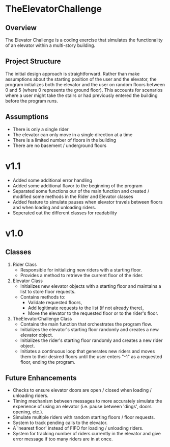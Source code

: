 # TheElevatorChallenge
## Overview
The Elevator Challenge is a coding exercise that simulates the functionality of an elevator within a multi-story building.

## Project Structure
The initial design approach is straightforward. Rather than make assumptions about the starting position of the user and the elevator, the program initializes both the elevator and the user on random floors between 0 and 5 (where 0 represents the ground floor). This accounts for scenarios where a user might take the stairs or had previously entered the building before the program runs. 

## Assumptions
* There is only a single rider
* The elevator can only move in a single direction at a time
* There is a limited number of floors in the building
* There are no basement / underground floors 

# v1.1
* Added some additional error handling
* Added some additional flavor to the beginning of the program
* Separated some functions our of the main function and created / modified some methods in the Rider and Elevator classes
* Added feature to simulate pauses when elevator travels between floors and when loading and unloading riders.
* Seperated out the different classes for readability

# v1.0
## Classes
1. Rider Class
      * Responsible for initializing new riders with a starting floor.
      * Provides a method to retrieve the current floor of the rider.
2. Elevator Class
      * Initializes new elevator objects with a starting floor and maintains a list to store floor requests.
      * Contains methods to:
          * Validate requested floors,
          * Add legitimate requests to the list (if not already there),
          * Move the elevator to the requested floor or to the rider's floor.
3. TheElevatorChallenge Class
     * Contains the main function that orchestrates the program flow.
     * Initializes the elevator's starting floor randomly and creates a new elevator object.
     * Initializes the rider's starting floor randomly and creates a new rider object.
     * Initiates a continuous loop that generates new riders and moves them to their desired floors until the user enters "-1" as a requested floor, ending the program.
       
## Future Enhancements
* Checks to ensure elevator doors are open / closed when loading / unloading riders.
* Timing mechanism between messages to more accurately simulate the experience of using an elevator (i.e. pause between 'dings', doors opening, etc.).
* Simulate multiple riders with random starting floors / floor requests.
* System to track pending calls to the elevator.
* A 'nearest floor' instead of FIFO for loading / unloading riders.
* System for tracking number of riders currently in the elevator and give error message if too many riders are in at once.
